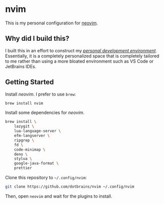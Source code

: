 # nvim

This is my personal configuration for [neovim](https://neovim.io/).

## Why did I build this?

I built this in an effort to construct my [_personal development environment_](https://www.youtube.com/watch?v=IK_-C0GXfjo). Essentially, it is a completely personalized space that is completely tailored to me rather than using a more bloated environment such as VS Code or JetBrains IDEs.

## Getting Started

Install _neovim_. I prefer to use `brew`:

```bash
brew install nvim
```

Install some dependencies for _neovim_.

```bash
brew install \
    lazygit \
    lua-language-server \
    efm-langserver \
    ripgrep \
    fd \
    code-minimap \
    deno \
    stylua \
    google-java-format \
    prettier
```

Clone this repository to `~/.config/nvim`:

```bash
git clone https://github.com/dotbrains/nvim ~/.config/nvim
```

Then, open `neovim` and wait for the plugins to install.
